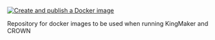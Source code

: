 [![Create and publish a Docker image](https://github.com/KIT-CMS/kingmaker-images/actions/workflows/deploy-image.yml/badge.svg)](https://github.com/KIT-CMS/kingmaker-images/actions/workflows/deploy-image.yml)

Repository for docker images to be used when running KingMaker and CROWN
